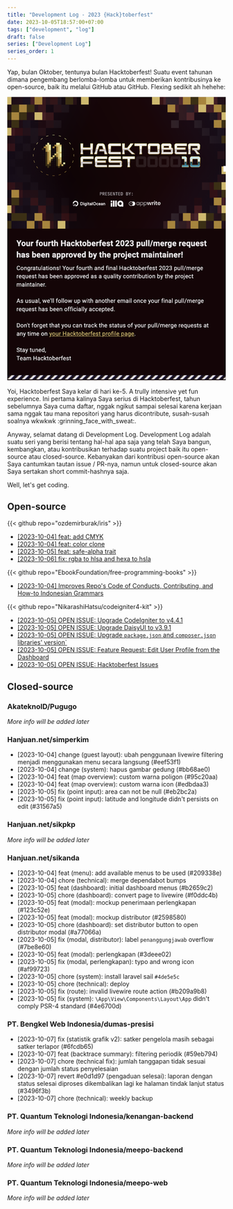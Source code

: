 ```yaml
---
title: "Development Log - 2023 {Hack}toberfest"
date: 2023-10-05T18:57:00+07:00
tags: ["development", "log"]
draft: false
series: ["Development Log"]
series_order: 1
---
```


Yap, bulan Oktober, tentunya bulan Hacktoberfest! Suatu event tahunan dimana pengembang berlomba-lomba untuk memberikan kontribusinya ke open-source, baik itu melalui GitHub atau GitHub. Flexing sedikit ah hehehe:

![](./Screenshot%202023-10-05%20at%2018.45.45.png)

Yoi, Hacktoberfest Saya kelar di hari ke-5. A trully intensive yet fun experience. Ini pertama kalinya Saya serius di Hacktoberfest, tahun sebelumnya Saya cuma daftar, nggak ngikut sampai selesai karena kerjaan sama nggak tau mana repositori yang harus dicontribute, susah-susah soalnya wkwkwk :grinning_face_with_sweat:.

Anyway, selamat datang di Development Log. Development Log adalah suatu seri yang berisi tentang hal-hal apa saja yang telah Saya bangun, kembangkan, atau kontribusikan terhadap suatu project baik itu open-source atau closed-source. Kebanyakan dari kontribusi open-source akan Saya cantumkan tautan issue / PR-nya, namun untuk closed-source akan Saya sertakan short commit-hashnya saja.

Well, let's get coding.


## Open-source

{{< github repo="ozdemirburak/iris" >}}

- [[2023-10-04] feat: add CMYK](https://github.com/ozdemirburak/iris/pull/44)
- [[2023-10-04] feat: color clone](https://github.com/ozdemirburak/iris/pull/45)
- [[2023-10-05] feat: safe-alpha trait](https://github.com/ozdemirburak/iris/pull/46)
- [[2023-10-06] fix: rgba to hlsa and hexa to hsla](https://github.com/ozdemirburak/iris/pull/47)

{{< github repo="EbookFoundation/free-programming-books" >}}

- [[2023-10-04] Improves Repo's Code of Conducts, Contributing, and How-to Indonesian Grammars](https://github.com/EbookFoundation/free-programming-books/pull/9812)

{{< github repo="NikarashiHatsu/codeigniter4-kit" >}}

- [[2023-10-05] OPEN ISSUE: Upgrade CodeIgniter to v4.4.1](https://github.com/NikarashiHatsu/codeigniter4-kit/issues/1)
- [[2023-10-05] OPEN ISSUE: Upgrade DaisyUI to v3.9.1](https://github.com/NikarashiHatsu/codeigniter4-kit/issues/2)
- [[2023-10-05] OPEN ISSUE: Upgrade `package.json` and `composer.json` libraries' version`](https://github.com/NikarashiHatsu/codeigniter4-kit/issues/3)
- [[2023-10-05] OPEN ISSUE: Feature Request: Edit User Profile from the Dashboard](https://github.com/NikarashiHatsu/codeigniter4-kit/issues/4)
- [[2023-10-05] OPEN ISSUE: Hacktoberfest Issues](https://github.com/NikarashiHatsu/codeigniter4-kit/issues/5)


## Closed-source


### AkateknoID/Pugugo

*More info will be added later*


### Hanjuan.net/simperkim

- [2023-10-04] change (guest layout): ubah penggunaan livewire filtering menjadi menggunakan menu secara langsung (#eef53f1)
- [2023-10-04] change (system): hapus gambar gedung (#bb68ae0)
- [2023-10-04] feat (map overview): custom warna poligon (#95c20aa)
- [2023-10-04] feat (map overview): custom warna icon (#edbdaa3)
- [2023-10-05] fix (point input): area can not be null (#eb2bc2a)
- [2023-10-05] fix (point input): latitude and longitude didn't persists on edit (#31567a5)


### Hanjuan.net/sikpkp

*More info will be added later*


### Hanjuan.net/sikanda

- [2023-10-04] feat (menu): add available menus to be used (#209338e)
- [2023-10-04] chore (technical): merge dependabot bumps
- [2023-10-05] feat (dashboard): initial dashboard menus (#b2659c2)
- [2023-10-05] chore (dashboard): convert page to livewire (#f0ddc4b)
- [2023-10-05] feat (modal): mockup penerimaan perlengkapan (#123c52e)
- [2023-10-05] feat (modal): mockup distributor (#2598580)
- [2023-10-05] chore (dashboard): set distributor button to open distributor modal (#a77066a)
- [2023-10-05] fix (modal, distributor): label `penanggungjawab` overflow (#7be8e60)
- [2023-10-05] feat (modal): perlengkapan (#3deee02)
- [2023-10-05] fix (modal, perlengkapan): typo and wrong icon (#af99723)
- [2023-10-05] chore (system): install laravel sail `#4de5e5c`
- [2023-10-05] chore (technical): deploy
- [2023-10-05] fix (route): invalid livewire route action (#b209a9b8)
- [2023-10-05] fix (system): `\App\View\Components\Layout\App` didn't comply PSR-4 standard (#4e6700d)


### PT. Bengkel Web Indonesia/dumas-presisi

- [2023-10-07] fix (statistik grafik v2): satker pengelola masih sebagai satker terlapor (#6fcdb65)
- [2023-10-07] feat (backtrace summary): filtering periodik (#59eb794)
- [2023-10-07] chore (technical fix): jumlah tanggapan tidak sesuai dengan jumlah status penyelesaian
- [2023-10-07] revert #e0d1d97 (pengaduan selesai): laporan dengan status selesai diproses dikembalikan lagi ke halaman tindak lanjut status (#3496f3b)
- [2023-10-07] chore (technical): weekly backup


### PT. Quantum Teknologi Indonesia/kenangan-backend

*More info will be added later*


### PT. Quantum Teknologi Indonesia/meepo-backend

*More info will be added later*


### PT. Quantum Teknologi Indonesia/meepo-web

*More info will be added later*